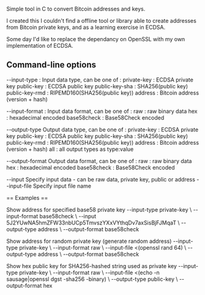 Simple tool in C to convert Bitcoin addresses and keys.

I created this I couldn't find a offline tool or library able
to create addresses from Bitcoin private keys, and as a
learning exercise in ECDSA.

Some day I'd like to replace the dependancy on OpenSSL with
my own implementation of ECDSA.
	
## Command-line options

--input-type : Input data type, can be one of :
 private-key     : ECDSA private key
 public-key      : ECDSA public key
 public-key-sha  : SHA256(public key)
 public-key-rmd  : RIPEMD160(SHA256(public key))
 address         : Bitcoin address (version + hash)

--input-format : Input data format, can be one of :
 raw             : raw binary data
 hex             : hexadecimal encoded
 base58check     : Base58Check encoded

--output-type   Output data type, can be one of :
 private-key     : ECDSA private key
 public-key      : ECDSA public key
 public-key-sha  : SHA256(public key)
 public-key-rmd  : RIPEMD160(SHA256(public key))
 address         : Bitcoin address (version + hash)
 all             : all output types as type:value

--output-format Output data format, can be one of :
raw             : raw binary data
hex             : hexadecimal encoded
base58check     : Base58Check encoded

--input         Specify input data - can be raw data, private key, public or address
--input-file    Specify input file name

== Examples ==

Show address for specified base58 private key
    --input-type private-key \\
    --input-format base58check \\
    --input 5J2YUwNA5hmZFW33nbUCp5TmvszYXxVYthqDv7axSisBjFJMqaT \\
    --output-type address \\
    --output-format base58check
 
Show address for random private key (generate random address)
    --input-type private-key \\
    --input-format raw \\
    --input-file <\(openssl rand 64\) \\
    --output-type address \\
    --output-format base58check

Show hex public key for SHA256-hashed string used as private key
    --input-type private-key \\
    --input-format raw \\
    --input-file <\(echo -n sausage|openssl dgst -sha256 -binary\) \\
    --output-type public-key \\
    --output-format hex
 
